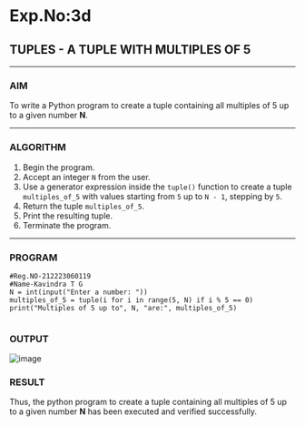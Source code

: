# Exp.No:3d  
## TUPLES - A TUPLE WITH MULTIPLES OF 5

---

### AIM  
To write a Python program to create a tuple containing all multiples of 5 up to a given number **N**.

---

### ALGORITHM

1. Begin the program.  
2. Accept an integer `N` from the user.  
3. Use a generator expression inside the `tuple()` function to create a tuple `multiples_of_5` with values starting from `5` up to `N - 1`, stepping by `5`.  
4. Return the tuple `multiples_of_5`.  
5. Print the resulting tuple.  
6. Terminate the program.

---

### PROGRAM

```
#Reg.NO-212223060119
#Name-Kavindra T G
N = int(input("Enter a number: "))
multiples_of_5 = tuple(i for i in range(5, N) if i % 5 == 0)
print("Multiples of 5 up to", N, "are:", multiples_of_5)


```

### OUTPUT
![image](https://github.com/user-attachments/assets/8bb24908-bbfe-4a8c-8333-7e8c1f670b8d)

### RESULT
Thus, the python program to create a tuple containing all multiples of 5 up to a given number **N** has been executed and verified successfully.
